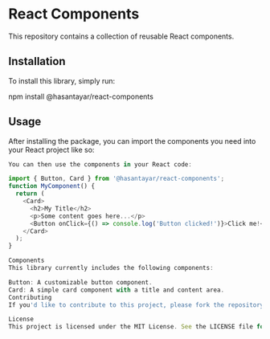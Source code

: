 # React Components

This repository contains a collection of reusable React components.

## Installation

To install this library, simply run:

npm install @hasantayar/react-components

## Usage

After installing the package, you can import the components you need into your React project like so:

```javascript
You can then use the components in your React code:

import { Button, Card } from '@hasantayar/react-components';
function MyComponent() {
  return (
    <Card>
      <h2>My Title</h2>
      <p>Some content goes here...</p>
      <Button onClick={() => console.log('Button clicked!')}>Click me!</Button>
    </Card>
  );
}

Components
This library currently includes the following components:

Button: A customizable button component.
Card: A simple card component with a title and content area.
Contributing
If you'd like to contribute to this project, please fork the repository and create a pull request with your changes.

License
This project is licensed under the MIT License. See the LICENSE file for details.

